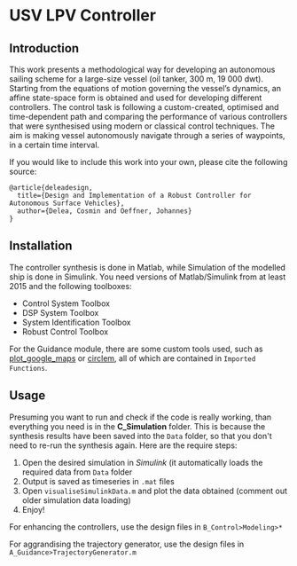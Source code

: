 # USV LPV Controller

## Introduction

This work presents a methodological way for developing an autonomous sailing scheme for a large-size vessel (oil tanker, 300 m, 19 000 dwt). Starting from the equations of motion governing the vessel’s dynamics, an affine state-space form is obtained and used for developing different controllers. The control task is following a custom-created, optimised and time-dependent path and comparing the performance of various controllers that were synthesised using modern or classical control techniques. The aim is making vessel autonomously navigate through a series of waypoints, in a certain time interval.

If you would like to include this work into your own, please cite the following source:
```text
@article{deleadesign,
  title={Design and Implementation of a Robust Controller for Autonomous Surface Vehicles},
  author={Delea, Cosmin and Oeffner, Johannes}
}
```

## Installation

The controller synthesis is done in Matlab, while Simulation of the modelled ship is done in Simulink. You need versions of Matlab/Simulink from at least 2015 and the following toolboxes:
* Control System Toolbox
* DSP System Toolbox               
* System Identification Toolbox
* Robust Control Toolbox

For the Guidance module, there are some custom tools used, such as [plot_google_maps](https://www.mathworks.com/matlabcentral/fileexchange/27627-zoharby-plot_google_map) or [circlem](https://www.mathworks.com/matlabcentral/fileexchange/48122-circlem), all of which are contained in `Imported Functions`.

## Usage

Presuming you want to run and check if the code is really working, than everything you need is in the **C_Simulation** folder. This is because the synthesis results have been saved into the `Data` folder, so that you don't need to re-run the synthesis again. Here are the require steps:
1. Open the desired simulation in *Simulink* (it automatically loads the required data from `Data` folder
1. Output is saved as timeseries in `.mat` files
1. Open `visualiseSimulinkData.m` and plot the data obtained (comment out older simulation data loading)
1. Enjoy!

For enhancing the controllers, use the design files in `B_Control>Modeling>*`

For aggrandising the trajectory generator, use the design files in `A_Guidance>TrajectoryGenerator.m`


